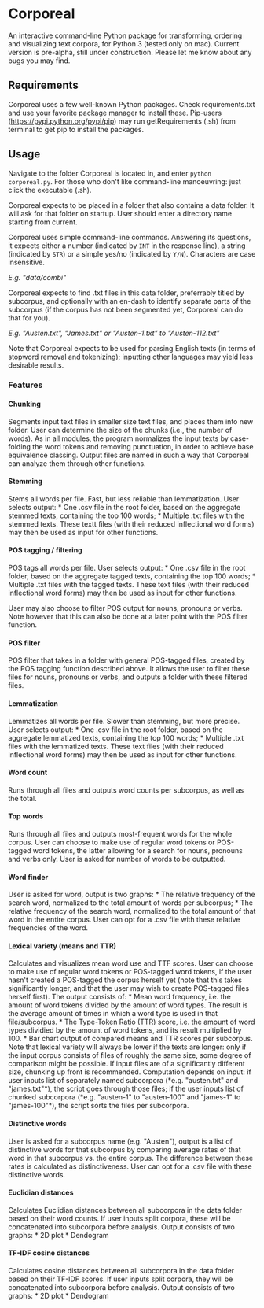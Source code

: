 Corporeal
========================

An interactive command-line Python package for transforming, ordering and visualizing text corpora, for Python 3 (tested only on mac). Current version is pre-alpha, still under construction. Please let me know about any bugs you may find.


<h2> Requirements </h2>

Corporeal uses a few well-known Python packages. Check requirements.txt and use your favorite package manager to install these. Pip-users (https://pypi.python.org/pypi/pip) may run getRequirements (.sh) from terminal to get pip to install the packages.


<h2> Usage </h2>
 
Navigate to the folder Corporeal is located in, and enter `python corporeal.py`. For those who don't like command-line manoeuvring: just click the executable (.sh). 

Corporeal expects to be placed in a folder that also contains a data folder. It will ask for that folder on startup. User should enter a directory name starting from current.

Corporeal uses simple command-line commands. Answering its questions, it expects either a number (indicated by `INT` in the response line), a string (indicated by `STR`) or a simple yes/no (indicated by `Y/N`). Characters are case insensitive.


*E.g. "data/combi"*

Corporeal expects to find .txt files in this data folder, preferrably titled by subcorpus, and optionally with an en-dash to identify separate parts of the subcorpus (if the corpus has not been segmented yet, Corporeal can do that for you).

*E.g. "Austen.txt", "James.txt" or "Austen-1.txt" to "Austen-112.txt"*

Note that Corporeal expects to be used for parsing English texts (in terms of  stopword removal and tokenizing); inputting other languages may yield less desirable results.


<h3> Features </h3>

<h4>Chunking</h4>
Segments input text files in smaller size text files, and places them into new folder. User can determine the size of the chunks (i.e., the number of words). As in all modules, the program normalizes the input texts by case-folding the word tokens and removing punctuation, in order to achieve base equivalence classing. Output files are named in such a way that Corporeal can analyze them through other functions.

<h4>Stemming</h4>
Stems all words per file. Fast, but less reliable than lemmatization. User selects output: 
* One .csv file in the root folder, based on the aggregate stemmed texts, containing the top 100 words; 
* Multiple .txt files with the stemmed texts. These textt files (with their reduced inflectional word forms) may then be used as input for other functions. 

<h4>POS tagging / filtering</h4>
POS tags all words per file. User selects output:
* One .csv file in the root folder, based on the aggregate tagged texts, containing the top 100 words; 
* Multiple .txt files with the tagged texts. These text files (with their reduced inflectional word forms) may then be used as input for other functions. 

User may also choose to filter POS output for nouns, pronouns or verbs. Note however that this can also be done at a later point with the POS filter function.

<h4>POS filter</h4>
POS filter that takes in a folder with general POS-tagged files, created by the POS tagging function described above. It allows the user to filter these files for nouns, pronouns or verbs, and outputs a folder with these filtered files.  

<h4>Lemmatization</h4>
Lemmatizes all words per file. Slower than stemming, but more precise. User selects output:
* One .csv file in the root folder, based on the aggregate lemmatized texts, containing the top 100 words; 
* Multiple .txt files with the lemmatized texts. These text files (with their reduced inflectional word forms) may then be used as input for other functions. 

<h4>Word count</h4>
Runs through all files and outputs word counts per subcorpus, as well as the total.

<h4>Top words</h4>
Runs through all files and outputs most-frequent words for the whole corpus. User can choose to make use of regular word tokens or POS-tagged word tokens, the latter allowing for a search for nouns, pronouns and verbs only. User is asked for number of words to be outputted.

<h4>Word finder</h4>
User is asked for word, output is two graphs:
* The relative frequency of the search word, normalized to the total amount of words per subcorpus;
* The relative frequency of the search word, normalized to the total amount of that word in the entire corpus.
User can opt for a .csv file with these relative frequencies of the word. 

<h4>Lexical variety (means and TTR)</h4>
Calculates and visualizes mean word use and TTF scores. User can choose to make use of regular word tokens or POS-tagged word tokens, if the user hasn't created a POS-tagged the corpus herself yet (note that this takes significantly longer, and that the user may wish to create POS-tagged files herself first). The output consists of:
* Mean word frequency, i.e. the amount of word tokens divided by the amount of word types. The result is the average amount of times in which a word type is used in that file/subcorpus.
* The Type-Token Ratio (TTR) score, i.e. the amount of word types dividied by the amount of word tokens, and its result multiplied by 100.
* Bar chart output of compared means and TTR scores per subcorpus. 
Note that lexical variety will always be lower if the texts are longer: only if the input corpus consists of files of roughly the same size, some degree of comparison might be possible. If input files are of a significantly different size, chunking up front is recommended.
Computation depends on input: if user inputs list of separately named subcorpora (*e.g. "austen.txt" and "james.txt"*), the script goes through those files; if the user inputs list of chunked subcorpora (*e.g. "austen-1" to "austen-100" and "james-1" to "james-100"*), the script sorts the files per subcorpora.

<h4>Distinctive words</h4>
User is asked for a subcorpus name (e.g. "Austen"), output is a list of distinctive words for that subcorpus by comparing average rates of that word in that subcorpus vs. the entire corpus. The difference between these rates is calculated as distinctiveness. User can opt for a .csv file with these distinctive words. 

<h4>Euclidian distances</h4>
Calculates Euclidian distances between all subcorpora in the data folder based on their word counts. If user inputs split corpora, these will be concatenated into subcorpora before analysis. Output consists of two graphs:
* 2D plot
* Dendogram

<h4>TF-IDF cosine distances</h4>
Calculates cosine distances between all subcorpora in the data folder based on their TF-IDF scores. If user inputs split corpora, they will be concatenated into subcorpora before analysis. Output consists of two graphs:
* 2D plot
* Dendogram